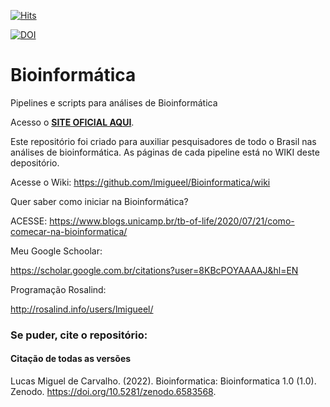 [![Hits](https://hits.seeyoufarm.com/api/count/incr/badge.svg?url=https%3A%2F%2Fgithub.com%2Flmigueel%2FBioinformatica&count_bg=%2379C83D&title_bg=%23555555&icon=fedora.svg&icon_color=%23E7E7E7&title=hits&edge_flat=false)](https://hits.seeyoufarm.com)

[![DOI](https://zenodo.org/badge/361907313.svg)](https://zenodo.org/badge/latestdoi/361907313)

# Bioinformática
Pipelines e scripts para análises de Bioinformática

Acesso o **[SITE OFICIAL AQUI](https://lmigueel.github.io/Bioinformatica/)**.

Este repositório foi criado para auxiliar pesquisadores de todo o Brasil nas análises de bioinformática. 
As páginas de cada pipeline está no WIKI deste depositório. 

Acesse o Wiki: https://github.com/lmigueel/Bioinformatica/wiki

Quer saber como iniciar na Bioinformática? 

ACESSE: https://www.blogs.unicamp.br/tb-of-life/2020/07/21/como-comecar-na-bioinformatica/

Meu Google Schoolar:

https://scholar.google.com.br/citations?user=8KBcPOYAAAAJ&hl=EN

Programação Rosalind:

http://rosalind.info/users/lmigueel/


### Se puder, cite o repositório:

#### Citação de todas as versões

Lucas Miguel de Carvalho. (2022). Bioinformatica: Bioinformatica 1.0 (1.0). Zenodo. https://doi.org/10.5281/zenodo.6583568.
